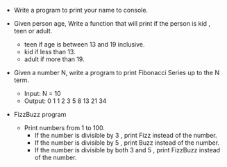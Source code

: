 - Write a program to print your name to console.
- Given person age, Write a function that will print if the person is kid , teen or adult.
    - teen if age is between 13 and 19 inclusive.
    - kid if less than 13.
    - adult if more than 19.

- Given a number N, write a program to print Fibonacci Series up to the N term.
    - Input: N = 10
    - Output: 0 1 1 2 3 5 8 13 21 34

- FizzBuzz program
    - Print numbers from 1 to 100.
      - If the number is divisible by 3 , print Fizz instead of the number.
      - If the number is divisible by 5 , print Buzz instead of the number.
      - If the number is divisible by both 3 and 5 , print FizzBuzz instead of the number.      
